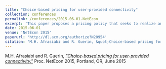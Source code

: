 ```yaml
---
title: "Choice-based pricing for user-provided connectivity"
collection: conferences
permalink: /conferences/2015-06-01-NetEcon
excerpt: 'This paper proposes a pricing policy that seeks to realize an effective compromise between pricing complexity and maximizing system profit in a setting where users contribute resources towards building overall network connectivity'
date: 2015-06-01
venue: 'NetEcon 2015'
paperurl: 'http://dl.acm.org/authorize?N20954'
citation: 'M.H. Afrasiabi and R. Guerin, &quot;Choice-based pricing for user-provided connectivity.&quot; Proc. NetEcon 2015, Portland, OR, June 2015'
---
```


M.H. Afrasiabi and R. Guerin, [*"Choice-based pricing for user-provided connectivity."*](http://dl.acm.org/authorize?N20954) 
Proc. NetEcon 2015, Portland, OR, June 2015